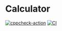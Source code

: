 # Calculator
[![cppcheck-action](https://github.com/99003539/Calculator/actions/workflows/c-cpp.yml/badge.svg)](https://github.com/99003539/Calculator/actions/workflows/c-cpp.yml)
[![CI](https://github.com/99003539/Calculator/actions/workflows/ci.yml/badge.svg)](https://github.com/99003539/Calculator/actions/workflows/ci.yml)
